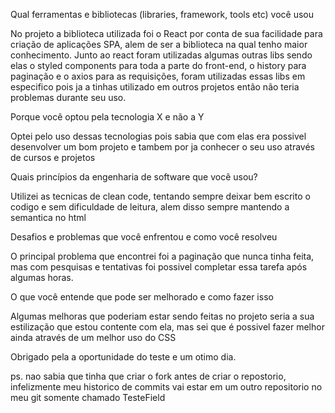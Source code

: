Qual ferramentas e bibliotecas (libraries, framework, tools etc) você usou

No projeto a biblioteca utilizada foi o React por conta de sua facilidade para criação de aplicações SPA, alem de ser a biblioteca na qual tenho maior conhecimento.
Junto ao react foram utilizadas algumas outras libs sendo elas o styled components para toda a parte do front-end, o history para paginação e o axios para as requisições, foram utilizadas essas libs em especifico pois ja a tinhas utilizado em outros projetos então não teria problemas durante seu uso.

Porque você optou pela tecnologia X e não a Y

Optei pelo uso dessas tecnologias pois sabia que com elas era possivel desenvolver um bom projeto e tambem por ja conhecer o seu uso através de cursos e projetos


Quais princípios da engenharia de software que você usou?

Utilizei as tecnicas de clean code, tentando sempre deixar bem escrito o codigo e sem dificuldade de leitura, alem disso sempre mantendo a semantica no html

Desafios e problemas que você enfrentou e como você resolveu

O principal problema que encontrei foi a paginação que nunca tinha feita, mas com pesquisas e tentativas foi possivel completar essa tarefa após algumas horas.

O que você entende que pode ser melhorado e como fazer isso

Algumas melhoras que poderiam estar sendo feitas no projeto seria a sua estilização que estou contente com ela, mas sei que é possivel fazer melhor ainda através de um melhor uso do CSS

Obrigado pela a oportunidade do teste e um otimo dia.

ps. nao sabia que tinha que criar o fork antes de criar o repostorio, infelizmente meu historico de commits vai estar em um outro repositorio no meu git somente chamado TesteField
